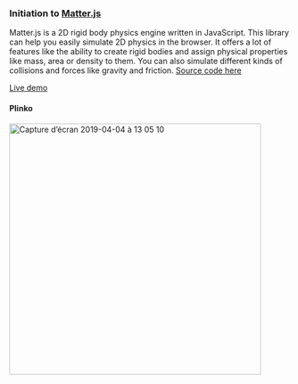### Initiation to [Matter.js](http://brm.io/matter-js/)

Matter.js is a 2D rigid body physics engine written in JavaScript. This library can help you easily simulate 2D physics in the browser. It offers a lot of features like the ability to create rigid bodies and assign physical properties like mass, area or density to them. You can also simulate different kinds of collisions and forces like gravity and friction. [Source code here](https://github.com/liabru/matter-js)

[Live demo](https://sboez.github.io/Matter.js/plinko/index.html)

#### Plinko
[<img width="451" alt="Capture d’écran 2019-04-04 à 13 05 10" src="https://user-images.githubusercontent.com/23494780/55551174-65114280-56da-11e9-84db-1ba9675306a7.png">](https://sboez.github.io/Matter.js/plinko/index.html)
